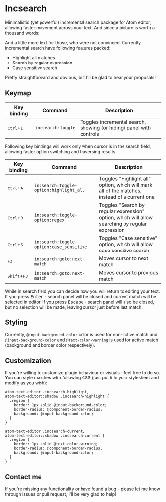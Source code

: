 # Incsearch

Minimalistic (yet powerful) incremental search package for Atom editor, allowing faster movement across your text. And since a picture is worth a thousand words:



And a little more text for those, who were not convinced. Currently incremental search have following features packed:

* Highlight all matches
* Search by regular expression
* Case sensitive search

Pretty straightforward and obvious, but I'll be glad to hear your proposals!

## Keymap

| Key binding | Command | Description |
|-------------|---------|-------------|
| <kbd>Ctrl</kbd>+<kbd>I</kbd> | `incsearch:toggle` | Toggles incremental search, showing (or hiding) panel with controls |

Following key bindings will work only when cursor is in the search field, allowing faster option switching and traversing results.

| Key binding | Command | Description |
|-------------|---------|-------------|
| <kbd>Ctrl</kbd>+<kbd>A</kbd> | `incsearch:toggle-option:highlight_all` | Toggles "Highlight all" option, which will mark all of the matches, instead of a current one |
| <kbd>Ctrl</kbd>+<kbd>R</kbd> | `incsearch:toggle-option:regex` | Toggles "Search by regular expression" option, which will allow searching by regular expression |
| <kbd>Ctrl</kbd>+<kbd>S</kbd> | `incsearch:toggle-option:case_sensitive` | Toggles "Case sensitive" option, which will allow case sensitive search |
| <kbd>F3</kbd> | `incsearch:goto:next-match` | Moves cursor to next match |
| <kbd>Shift</kbd>+<kbd>F3</kbd> | `incsearch:goto:next-match` | Moves cursor to previous match |

While in search field you can decide how you will return to editing your text. If you press <kbd>Enter</kbd> - search panel will be closed and current match will be selected in editor. If you press <kbd>Escape</kbd> - search panel will also be closed, but no selection will be made, leaving cursor just before last match.

## Styling

Currently, `@input-background-color` color is used for non-active match and `@input-background-color` and `@text-color-warning` is used for active match (background and border color respectively).

## Customization

If you're willing to customize plugin behaviour or visuals - feel free to do so. You can style matches with following CSS (just put it in your stylesheet and modify as you wish):

```LESS
atom-text-editor .incsearch-highlight,
atom-text-editor::shadow .incsearch-highlight {
  .region {
    border: 1px solid @input-background-color;
    border-radius: @component-border-radius;
    background: @input-background-color;
  }
}

atom-text-editor .incsearch-current,
atom-text-editor::shadow .incsearch-current {
  .region {
    border: 1px solid @text-color-warning;
    border-radius: @component-border-radius;
    background: @input-background-color;
  }
}
```

## Contact me

If you're missing any functionality or have found a bug - please let me know through issues or pull request, I'll be very glad to help!
